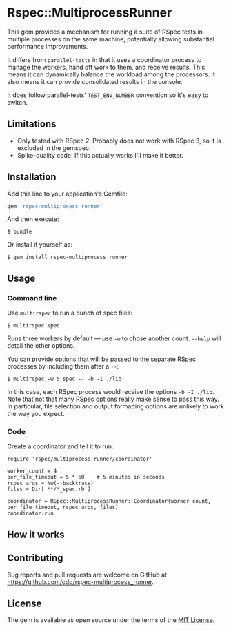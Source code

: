 # Rspec::MultiprocessRunner

This gem provides a mechanism for running a suite of RSpec tests in multiple
processes on the same machine, potentially allowing substantial performance
improvements.

It differs from `parallel-tests` in that it uses a coordinator process to manage
the workers, hand off work to them, and receive results. This means it can
dynamically balance the workload among the processors. It also means it can
provide consolidated results in the console.

It does follow parallel-tests' `TEST_ENV_NUMBER` convention so it's easy to
switch.

## Limitations

* Only tested with RSpec 2. Probably does not work with RSpec 3, so it is
  excluded in the gemspec.
* Spike-quality code. If this actually works I'll make it better.

## Installation

Add this line to your application's Gemfile:

```ruby
gem 'rspec-multiprocess_runner'
```

And then execute:

    $ bundle

Or install it yourself as:

    $ gem install rspec-multiprocess_runner

## Usage

### Command line

Use `multirspec` to run a bunch of spec files:

    $ multirspec spec

Runs three workers by default — use `-w` to chose another count. `--help` will
detail the other options.

You can provide options that will be passed to the separate RSpec processes by
including them after a `--`:

    $ multirspec -w 5 spec -- -b -I ./lib

In this case, each RSpec process would receive the options `-b -I ./lib`. Note
that not that many RSpec options really make sense to pass this way. In
particular, file selection and output formatting options are unlikely to work
the way you expect.

### Code

Create a coordinator and tell it to run:

    require 'rspec/multiprocess_runner/coordinator'

    worker_count = 4
    per_file_timeout = 5 * 60    # 5 minutes in seconds
    rspec_args = %w(--backtrace)
    files = Dir['**/*_spec.rb']

    coordinator = RSpec::MultiprocessRunner::Coordinator(worker_count, per_file_timeout, rspec_args, files)
    coordinator.run

## How it works



## Contributing

Bug reports and pull requests are welcome on GitHub at https://github.com/cdd/rspec-multiprocess_runner.


## License

The gem is available as open source under the terms of the [MIT License](http://opensource.org/licenses/MIT).
